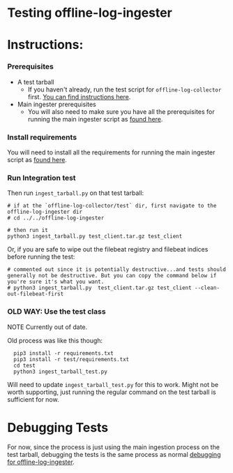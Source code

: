 # Testing offline-log-ingester

# Instructions: 
### Prerequisites 
- A test tarball
    - If you haven't already, run the test script for `offline-log-collector` first. [You can find instructions here](../../offline-log-collector/test/README.md).
- Main ingester prerequisites
    - You will also need to make sure you have all the prerequisites for running the main ingester script as [found here](../README.md#step-10-prerequisites).

### Install requirements
You will need to install all the requirements for running the main ingester script as [found here](../README.md#step-11-install-requirements).

### Run Integration test
Then run `ingest_tarball.py` on that test tarball:

```
# if at the `offline-log-collector/test` dir, first navigate to the offline-log-ingester dir
# cd ../../offline-log-ingester

# then run it
python3 ingest_tarball.py test_client.tar.gz test_client 
```

Or, if you are safe to wipe out the filebeat registry and filebeat indices before running the test:
```
# commented out since it is potentially destructive...and tests should generally not be destructive. But you can copy the command below if you're sure it's what you want.
# python3 ingest_tarball.py  test_client.tar.gz test_client --clean-out-filebeat-first
```

### OLD WAY: Use the test class
NOTE Currently out of date.

Old process was like this though:
```
  pip3 install -r requirements.txt
  pip3 install -r test/requirements.txt
  cd test
  python3 ingest_tarball_test.py
```

Will need to update `ingest_tarball_test.py` for this to work. Might not be worth supporting, just running the regular command on the test tarball is sufficient for now.

# Debugging Tests
For now, since the process is just using the main ingestion process on the test tarball, debugging the tests is the same process as normal [debugging for offline-log-ingester](./ingestion.debugging.md). 